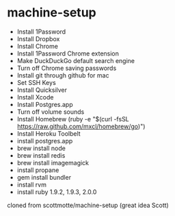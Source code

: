 machine-setup
=============
+ Install 1Password
+ Install Dropbox
+ Install Chrome
+ Install 1Password Chrome extension
+ Make DuckDuckGo default search engine
+ Turn off Chrome saving passwords
+ Install git through github for mac
+ Set SSH Keys
+ Install Quicksilver
+ Install Xcode
+ Install Postgres.app
+ Turn off volume sounds
+ Install Homebrew (ruby -e "$(curl -fsSL https://raw.github.com/mxcl/homebrew/go)")
+ Install Heroku Toolbelt
+ install postgres.app
+ brew install node
+ brew install redis
+ brew install imagemagick
+ install propane
+ gem install bundler
+ install rvm
+ install ruby 1.9.2, 1.9.3, 2.0.0

cloned from scottmotte/machine-setup (great idea Scott)
